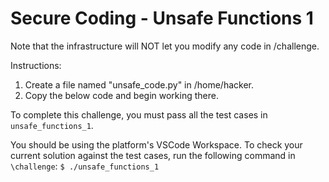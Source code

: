 # Secure Coding - Unsafe Functions 1
Note that the infrastructure will NOT let you modify any code in /challenge.

Instructions:
1) Create a file named "unsafe_code.py" in /home/hacker.
2) Copy the below code and begin working there.

To complete this challenge, you must pass all the test cases in `unsafe_functions_1`.

You should be using the platform's VSCode Workspace. To check your current solution against the test cases, run the following command in `\challenge`:
`$ ./unsafe_functions_1`